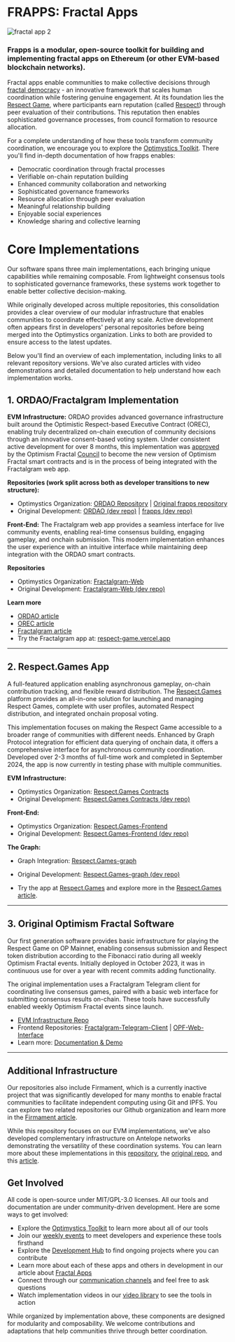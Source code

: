 # FRAPPS: Fractal Apps


![fractal app 2](https://github.com/user-attachments/assets/74865a69-e3b1-4905-9cab-2120d7c17ff6)

### Frapps is a modular, open-source toolkit for building and implementing fractal apps on Ethereum (or other EVM-based blockchain networks).

Fractal apps enable communities to make collective decisions through [fractal democracy](https://optimystics.io/fractal-democracy) - an innovative framework that scales human coordination while fostering genuine engagement. At its foundation lies the [Respect Game](https://optimystics.io/respectgame), where participants earn reputation (called [Respect](https://optimystics.io/respect)) through peer evaluation of their contributions. This reputation then enables sophisticated governance processes, from council formation to resource allocation.

For a complete understanding of how these tools transform community coordination, we encourage you to explore the [Optimystics Toolkit](http://optimystics.io/tools). There you'll find in-depth documentation of how frapps enables:

- Democratic coordination through fractal processes
- Verifiable on-chain reputation building
- Enhanced community collaboration and networking
- Sophisticated governance frameworks
- Resource allocation through peer evaluation
- Meaningful relationship building
- Enjoyable social experiences
- Knowledge sharing and collective learning

# Core Implementations

Our software spans three main implementations, each bringing unique capabilities while remaining composable. From lightweight consensus tools to sophisticated governance frameworks, these systems work together to enable better collective decision-making.

While originally developed across multiple repositories, this consolidation provides a clear overview of our modular infrastructure that enables communities to coordinate effectively at any scale. Active development often appears first in developers' personal repositories before being merged into the Optimystics organization. Links to both are provided to ensure access to the latest updates.

Below you'll find an overview of each implementation, including links to all relevant repository versions. We've also curated articles with video demonstrations and detailed documentation to help understand how each implementation works.

## 1. ORDAO/Fractalgram Implementation

**EVM Infrastructure:** ORDAO provides advanced governance infrastructure built around the Optimistic Respect-based Executive Contract (OREC), enabling truly decentralized on-chain execution of community decisions through an innovative consent-based voting system. Under consistent active development for over 8 months, this implementation was [approved](https://snapshot.org/#/optimismfractal.eth/proposal/0x3c35f474b1e2c037f32455abd75d027aa29d402200ac649fecb8b46c789c26a3) by the Optimism Fractal [Council](http://optimismfractal.com/council) to become the new version of Optimism Fractal smart contracts and is in the process of being integrated with the Fractalgram web app.

**Repositories (work split across both as developer transitions to new structure):**
- Optimystics Organization: [ORDAO Repository](https://github.com/Optimystics/ordao) | [Original frapps repository](https://github.com/Optimystics/frapps)
- Original Development: [ORDAO (dev repo)](https://github.com/sim31/ordao) | [frapps (dev repo)](https://github.com/sim31/frapps)
      

**Front-End:** The Fractalgram web app provides a seamless interface for live community events, enabling real-time consensus building, engaging gameplay, and onchain submission. This modern implementation enhances the user experience with an intuitive interface while maintaining deep integration with the ORDAO smart contracts.

**Repositories**
- Optimystics Organization: [Fractalgram-Web](https://github.com/Optimystics/fractalgram-v2-respect-game-front-end)
- Original Development: [Fractalgram-Web (dev repo)](https://github.com/fatherabraham-hms/fractalgram)

**Learn more**
- [ORDAO article](https://optimystics.io/ordao)
- [OREC article](https://optimystics.io/orec)
- [Fractalgram article](https://optimystics.io/fractalgram)
- Try the Fractalgram app at: [respect-game.vercel.app](http://respect-game.vercel.apphttps://respect-game.vercel.app/login)

---

## 2. Respect.Games App

A full-featured application enabling asynchronous gameplay, on-chain contribution tracking, and flexible reward distribution. The [Respect.Games](http://Respect.Games) platform provides an all-in-one solution for launching and managing Respect Games, complete with user profiles, automated Respect distribution, and integrated onchain proposal voting. 

This implementation focuses on making the Respect Game accessible to a broader range of communities with different needs. Enhanced by Graph Protocol integration for efficient data querying of onchain data, it offers a comprehensive interface for asynchronous community coordination. Developed over 2-3 months of full-time work and completed in September 2024, the app is now currently in testing phase with multiple communities. 

**EVM Infrastructure:**

- Optimystics Organization: [Respect.Games Contracts](https://github.com/Optimystics/Respect.Games-app-smart-contracts)
- Original Development: [Respect.Games Contracts (dev repo)](https://github.com/n0umen0n/RGRG)

**Front-End:**  

- Optimystics Organization: [Respect.Games-Frontend](https://github.com/Optimystics/respect.games-ui)
- Original Development: [Respect.Games-Frontend (dev repo)](https://github.com/lennarlehestik/respectgameui)

**The Graph:**

- Graph Integration: [Respect.Games-graph](https://github.com/Optimystics/respect.games-graph)
- Original Development: [Respect.Games-graph (dev repo)](https://github.com/lennarlehestik/respectgamegraph)

- Try the app at [Respect.Games](http://Respect.Games) and explore more in the [Respect.Games article](https://optimystics.io/respect-games-app).

---

## 3. Original Optimism Fractal Software

Our first generation software provides basic infrastructure for playing the Respect Game on OP Mainnet, enabling consensus submission and Respect token distribution according to the Fibonacci ratio during all weekly Optimism Fractal events. Initially deployed in October 2023, it was in continuous use for over a year with recent commits adding functionality. 

The original implementation uses a Fractalgram Telegram client for coordinating live consensus games, paired with a basic web interface for submitting consensus results on-chain. These tools have successfully enabled weekly Optimism Fractal events since launch.

- [EVM Infrastructure Repo](https://github.com/Optimystics/op-fractal-sc)
- Frontend Repositories: [Fractalgram-Telegram-Client](https://github.com/Optimystics/fractalgram) | [OPF-Web-Interface](https://github.com/Optimystics/op-fractal-frontend)
- Learn more: [Documentation & Demo](https://optimystics.io/first-generation-opf-software)

---

## Additional Infrastructure

Our repositories also include Firmament, which is a currently inactive project that was significantly developed for many months to enable fractal communities to facilitate independent computing using Git and IPFS. You can explore two related repositories our Github organization and learn more  in the [Firmament article](http://optimystics.io/firmament).

While this repository focuses on our EVM implementations, we've also developed complementary infrastructure on Antelope networks demonstrating the versatility of these coordination systems. You can learn more about these implementations in this [repository](https://github.com/Optimystics/eden-fractal-contract), the [original repo](https://github.com/James-Mart/eden-fractal-contract), and this [article](https://edencreators.com/tools). 

## Get Involved

All code is open-source under MIT/GPL-3.0 licenses. All our tools and documentation are under community-driven development. Here are some ways to get involved:

- Explore the [Optimystics Toolkit](http://optimystics.io/tools) to learn more about all of our tools
- Join our [weekly events](http://lu.ma/optimystics) to meet developers and experience these tools firsthand
- Explore the [Development Hub](https://optimystics.io/optimism-fractal-development-hub) to find ongoing projects where you can contribute
- Learn more about each of these apps and others in development in our article about [Fractal Apps](https://optimystics.io/fractal-app)
- Connect through our [communication channels](https://optimystics.io/contact) and feel free to ask questions
- Watch implementation videos in our [video library](https://optimystics.io/contact) to see the tools in action

While organized by implementation above, these components are designed for modularity and composability. We welcome contributions and adaptations that help communities thrive through better coordination.
